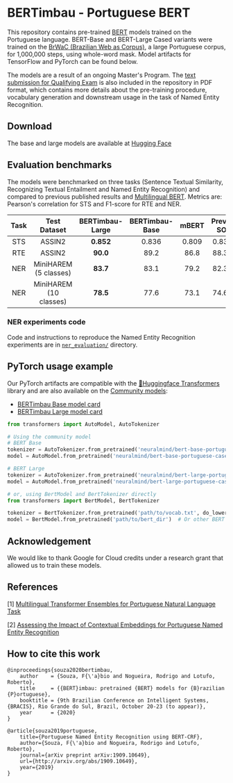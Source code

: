 
# BERTimbau - Portuguese BERT

This repository contains pre-trained [BERT](https://github.com/google-research/bert) models trained on the Portuguese language. BERT-Base and BERT-Large Cased variants were trained on the [BrWaC (Brazilian Web as Corpus)](https://www.researchgate.net/publication/326303825_The_brWaC_Corpus_A_New_Open_Resource_for_Brazilian_Portuguese), a large Portuguese corpus, for 1,000,000 steps, using whole-word mask. Model artifacts for TensorFlow and PyTorch can be found below.

The models are a result of an ongoing Master's Program. The [text submission for Qualifying Exam](qualifying_exam-portuguese_named_entity_recognition_using_bert_crf.pdf) is also included in the repository in PDF format, which contains more details about the pre-training procedure, vocabulary generation and downstream usage in the task of Named Entity Recognition.

## Download

The base and large models are available at [Hugging Face](https://huggingface.co/neuralmind)


## Evaluation benchmarks

The models were benchmarked on three tasks (Sentence Textual Similarity, Recognizing Textual Entailment and Named Entity Recognition) and compared to previous published results and [Multilingual BERT](https://github.com/google-research/bert/blob/master/multilingual.md). Metrics are: Pearson's correlation for STS and F1-score for RTE and NER.

| Task | Test Dataset           | BERTimbau-Large | BERTimbau-Base | mBERT  |      Previous SOTA    |
|:----:|:----------------------:|:---------------:|:-------------: | :-----:| :--------------------:| 
| STS  | ASSIN2                 |    **0.852**    |     0.836      |  0.809 | 0.83 [[1]](#References) |
| RTE  | ASSIN2                 |    **90.0**     |     89.2       |  86.8  | 88.3 [[1]](#References) |
| NER  | MiniHAREM (5 classes)  |    **83.7**     |     83.1       |  79.2  | 82.3 [[2]](#References) |
| NER  | MiniHAREM (10 classes) |    **78.5**     |     77.6       |  73.1  | 74.6 [[2]](#References) |

### NER experiments code

Code and instructions to reproduce the Named Entity Recognition experiments are in [`ner_evaluation/`](ner_evaluation/) directory.


## PyTorch usage example

Our PyTorch artifacts are compatible with the [🤗Huggingface Transformers](https://github.com/huggingface/transformers) library and are also available on the [Community models](https://huggingface.co/models):

- [BERTimbau Base model card](https://huggingface.co/neuralmind/bert-base-portuguese-cased)
- [BERTimbau Large model card](https://huggingface.co/neuralmind/bert-large-portuguese-cased)

```python
from transformers import AutoModel, AutoTokenizer

# Using the community model
# BERT Base
tokenizer = AutoTokenizer.from_pretrained('neuralmind/bert-base-portuguese-cased')
model = AutoModel.from_pretrained('neuralmind/bert-base-portuguese-cased')

# BERT Large
tokenizer = AutoTokenizer.from_pretrained('neuralmind/bert-large-portuguese-cased')
model = AutoModel.from_pretrained('neuralmind/bert-large-portuguese-cased')

# or, using BertModel and BertTokenizer directly
from transformers import BertModel, BertTokenizer

tokenizer = BertTokenizer.from_pretrained('path/to/vocab.txt', do_lower_case=False)
model = BertModel.from_pretrained('path/to/bert_dir')  # Or other BERT model class
```

## Acknowledgement

We would like to thank Google for Cloud credits under a research grant that allowed us to train these models.

## References

[1] [Multilingual Transformer Ensembles for Portuguese Natural Language Task](https://www.researchgate.net/publication/340236502_Multilingual_Transformer_Ensembles_for_Portuguese_Natural_Language_Tasks)

[2] [Assessing the Impact of Contextual Embeddings for Portuguese Named Entity Recognition](https://github.com/jneto04/ner-pt)


## How to cite this work

    @inproceedings{souza2020bertimbau,
        author    = {Souza, F{\'a}bio and Nogueira, Rodrigo and Lotufo, Roberto},
        title     = {{BERT}imbau: pretrained {BERT} models for {B}razilian {P}ortuguese},
        booktitle = {9th Brazilian Conference on Intelligent Systems, {BRACIS}, Rio Grande do Sul, Brazil, October 20-23 (to appear)},
        year      = {2020}
    }

    @article{souza2019portuguese,
        title={Portuguese Named Entity Recognition using BERT-CRF},
        author={Souza, F{\'a}bio and Nogueira, Rodrigo and Lotufo, Roberto},
        journal={arXiv preprint arXiv:1909.10649},
        url={http://arxiv.org/abs/1909.10649},
        year={2019}
    }
